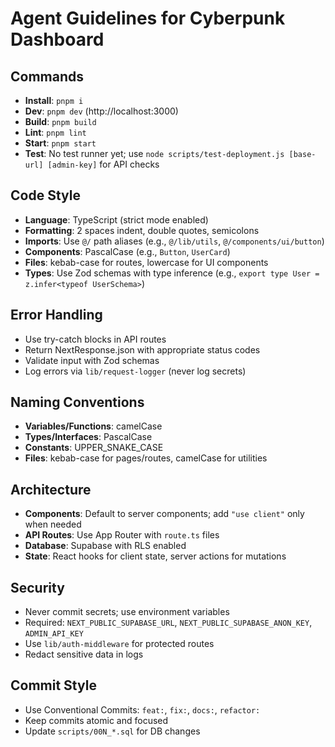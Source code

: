 # Agent Guidelines for Cyberpunk Dashboard

## Commands
- **Install**: `pnpm i`
- **Dev**: `pnpm dev` (http://localhost:3000)
- **Build**: `pnpm build`
- **Lint**: `pnpm lint`
- **Start**: `pnpm start`
- **Test**: No test runner yet; use `node scripts/test-deployment.js [base-url] [admin-key]` for API checks

## Code Style
- **Language**: TypeScript (strict mode enabled)
- **Formatting**: 2 spaces indent, double quotes, semicolons
- **Imports**: Use `@/` path aliases (e.g., `@/lib/utils`, `@/components/ui/button`)
- **Components**: PascalCase (e.g., `Button`, `UserCard`)
- **Files**: kebab-case for routes, lowercase for UI components
- **Types**: Use Zod schemas with type inference (e.g., `export type User = z.infer<typeof UserSchema>`)

## Error Handling
- Use try-catch blocks in API routes
- Return NextResponse.json with appropriate status codes
- Validate input with Zod schemas
- Log errors via `lib/request-logger` (never log secrets)

## Naming Conventions
- **Variables/Functions**: camelCase
- **Types/Interfaces**: PascalCase
- **Constants**: UPPER_SNAKE_CASE
- **Files**: kebab-case for pages/routes, camelCase for utilities

## Architecture
- **Components**: Default to server components; add `"use client"` only when needed
- **API Routes**: Use App Router with `route.ts` files
- **Database**: Supabase with RLS enabled
- **State**: React hooks for client state, server actions for mutations

## Security
- Never commit secrets; use environment variables
- Required: `NEXT_PUBLIC_SUPABASE_URL`, `NEXT_PUBLIC_SUPABASE_ANON_KEY`, `ADMIN_API_KEY`
- Use `lib/auth-middleware` for protected routes
- Redact sensitive data in logs

## Commit Style
- Use Conventional Commits: `feat:`, `fix:`, `docs:`, `refactor:`
- Keep commits atomic and focused
- Update `scripts/00N_*.sql` for DB changes
